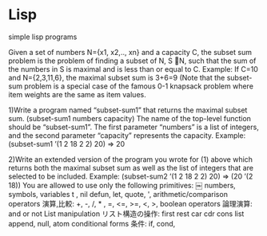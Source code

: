 # Lisp
simple lisp programs

Given a set of numbers N={x1, x2,.., xn} and a capacity C, the subset sum problem is the problem of finding a subset of N, S N, such that the sum of the numbers in S is maximal and is less than or equal to C.
Example: If C=10 and N={2,3,11,6}, the maximal subset sum is 3+6=9 
(Note that the subset-sum problem is a special case of the famous 0-1 knapsack problem where item weights are the same as item values. 

1)Write a program named “subset-sum1” that returns the maximal subset sum. (subset-sum1 numbers capacity) The name of the top-level function should be “subset-sum1”. The first parameter “numbers” is a list of integers, and the second parameter “capacity” represents the capacity. Example: (subset-sum1 ’(1 2 18 2 2) 20) => 20 

2)Write an extended version of the program you wrote for (1) above which returns both the maximal subset sum as well as the list of integers that are selected to be included. Example: (subset-sum2 ’(1 2 18 2 2) 20) => (20 ’(2 18)) You are allowed to use only the following primitives:  ￼ numbers, symbols, variables t , nil defun, let, quote, ', arithmetic/comparison operators 演算,比較: +, -, /, * , =, <=, >=, <, >, boolean operators 論理演算: and or not List manipulation リスト構造の操作: first rest car cdr cons list append, null, atom conditional forms 条件: if, cond,
